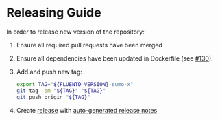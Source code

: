 # Releasing Guide

In order to release new version of the repository:

1. Ensure all required pull requests have been merged
1. Ensure all dependencies have been updated in Dockerfile (see [#130]).
1. Add and push new tag:

   ```bash
   export TAG="${FLUENTD_VERSION}-sumo-x"
   git tag -sm "${TAG}" "${TAG}"
   git push origin "${TAG}"
   ```

1. Create [release][new_release] with [auto-generated release notes][auto_generate_notes]

[new_release]: https://github.com/SumoLogic/sumologic-kubernetes-fluentd/releases/new
[auto_generate_notes]: https://docs.github.com/en/repositories/releasing-projects-on-github/automatically-generated-release-notes
[#130]: https://github.com/SumoLogic/sumologic-kubernetes-fluentd/issues/130
